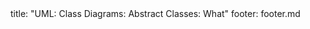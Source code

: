<frontmatter>
title: "UML: Class Diagrams: Abstract Classes: What"
footer: footer.md
</frontmatter>

<include src="navbar.md" boilerplate />

<include src="unit-inPage-asFlat.md" boilerplate />